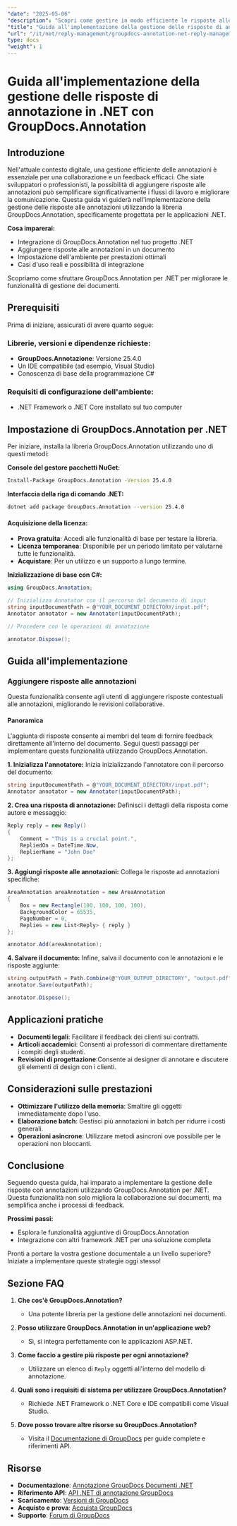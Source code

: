 ```yaml
---
"date": "2025-05-06"
"description": "Scopri come gestire in modo efficiente le risposte alle annotazioni utilizzando GroupDocs.Annotation per .NET. Questa guida illustra l'integrazione, l'aggiunta di risposte e casi d'uso pratici."
"title": "Guida all'implementazione della gestione delle risposte di annotazione in .NET con GroupDocs.Annotation"
"url": "/it/net/reply-management/groupdocs-annotation-net-reply-management-guide/"
type: docs
"weight": 1
---
```


# Guida all'implementazione della gestione delle risposte di annotazione in .NET con GroupDocs.Annotation

## Introduzione

Nell'attuale contesto digitale, una gestione efficiente delle annotazioni è essenziale per una collaborazione e un feedback efficaci. Che siate sviluppatori o professionisti, la possibilità di aggiungere risposte alle annotazioni può semplificare significativamente i flussi di lavoro e migliorare la comunicazione. Questa guida vi guiderà nell'implementazione della gestione delle risposte alle annotazioni utilizzando la libreria GroupDocs.Annotation, specificamente progettata per le applicazioni .NET.

**Cosa imparerai:**
- Integrazione di GroupDocs.Annotation nel tuo progetto .NET
- Aggiungere risposte alle annotazioni in un documento
- Impostazione dell'ambiente per prestazioni ottimali
- Casi d'uso reali e possibilità di integrazione

Scopriamo come sfruttare GroupDocs.Annotation per .NET per migliorare le funzionalità di gestione dei documenti.

## Prerequisiti

Prima di iniziare, assicurati di avere quanto segue:

### Librerie, versioni e dipendenze richieste:
- **GroupDocs.Annotazione**: Versione 25.4.0
- Un IDE compatibile (ad esempio, Visual Studio)
- Conoscenza di base della programmazione C#

### Requisiti di configurazione dell'ambiente:
- .NET Framework o .NET Core installato sul tuo computer

## Impostazione di GroupDocs.Annotation per .NET

Per iniziare, installa la libreria GroupDocs.Annotation utilizzando uno di questi metodi:

**Console del gestore pacchetti NuGet:**
```bash
Install-Package GroupDocs.Annotation -Version 25.4.0
```

**Interfaccia della riga di comando .NET:**
```bash
dotnet add package GroupDocs.Annotation --version 25.4.0
```

#### Acquisizione della licenza:
- **Prova gratuita**: Accedi alle funzionalità di base per testare la libreria.
- **Licenza temporanea**: Disponibile per un periodo limitato per valutarne tutte le funzionalità.
- **Acquistare**: Per un utilizzo e un supporto a lungo termine.

**Inizializzazione di base con C#:**
```csharp
using GroupDocs.Annotation;

// Inizializza Annotator con il percorso del documento di input
string inputDocumentPath = @"YOUR_DOCUMENT_DIRECTORY/input.pdf";
Annotator annotator = new Annotator(inputDocumentPath);

// Procedere con le operazioni di annotazione

annotator.Dispose();
```

## Guida all'implementazione

### Aggiungere risposte alle annotazioni

Questa funzionalità consente agli utenti di aggiungere risposte contestuali alle annotazioni, migliorando le revisioni collaborative.

#### Panoramica
L'aggiunta di risposte consente ai membri del team di fornire feedback direttamente all'interno del documento. Segui questi passaggi per implementare questa funzionalità utilizzando GroupDocs.Annotation.

**1. Inizializza l'annotatore:**
Inizia inizializzando l'annotatore con il percorso del documento:
```csharp
string inputDocumentPath = @"YOUR_DOCUMENT_DIRECTORY/input.pdf";
Annotator annotator = new Annotator(inputDocumentPath);
```

**2. Crea una risposta di annotazione:**
Definisci i dettagli della risposta come autore e messaggio:
```csharp
Reply reply = new Reply()
{
    Comment = "This is a crucial point.",
    RepliedOn = DateTime.Now,
    ReplierName = "John Doe"
};
```

**3. Aggiungi risposte alle annotazioni:**
Collega le risposte ad annotazioni specifiche:
```csharp
AreaAnnotation areaAnnotation = new AreaAnnotation
{
    Box = new Rectangle(100, 100, 100, 100),
    BackgroundColor = 65535,
    PageNumber = 0,
    Replies = new List<Reply> { reply }
};

annotator.Add(areaAnnotation);
```

**4. Salvare il documento:**
Infine, salva il documento con le annotazioni e le risposte aggiunte:
```csharp
string outputPath = Path.Combine(@"YOUR_OUTPUT_DIRECTORY", "output.pdf");
annotator.Save(outputPath);

annotator.Dispose();
```

## Applicazioni pratiche

- **Documenti legali**: Facilitare il feedback dei clienti sui contratti.
- **Articoli accademici**: Consenti ai professori di commentare direttamente i compiti degli studenti.
- **Revisioni di progettazione**:Consente ai designer di annotare e discutere gli elementi di design con i clienti.

## Considerazioni sulle prestazioni

- **Ottimizzare l'utilizzo della memoria**: Smaltire gli oggetti immediatamente dopo l'uso.
- **Elaborazione batch**: Gestisci più annotazioni in batch per ridurre i costi generali.
- **Operazioni asincrone**: Utilizzare metodi asincroni ove possibile per le operazioni non bloccanti.

## Conclusione

Seguendo questa guida, hai imparato a implementare la gestione delle risposte con annotazioni utilizzando GroupDocs.Annotation per .NET. Questa funzionalità non solo migliora la collaborazione sui documenti, ma semplifica anche i processi di feedback.

**Prossimi passi:**
- Esplora le funzionalità aggiuntive di GroupDocs.Annotation
- Integrazione con altri framework .NET per una soluzione completa

Pronti a portare la vostra gestione documentale a un livello superiore? Iniziate a implementare queste strategie oggi stesso!

## Sezione FAQ

1. **Che cos'è GroupDocs.Annotation?**
   - Una potente libreria per la gestione delle annotazioni nei documenti.

2. **Posso utilizzare GroupDocs.Annotation in un'applicazione web?**
   - Sì, si integra perfettamente con le applicazioni ASP.NET.

3. **Come faccio a gestire più risposte per ogni annotazione?**
   - Utilizzare un elenco di `Reply` oggetti all'interno del modello di annotazione.

4. **Quali sono i requisiti di sistema per utilizzare GroupDocs.Annotation?**
   - Richiede .NET Framework o .NET Core e IDE compatibili come Visual Studio.

5. **Dove posso trovare altre risorse su GroupDocs.Annotation?**
   - Visita il [Documentazione di GroupDocs](https://docs.groupdocs.com/annotation/net/) per guide complete e riferimenti API.

## Risorse

- **Documentazione**: [Annotazione GroupDocs Documenti .NET](https://docs.groupdocs.com/annotation/net/)
- **Riferimento API**: [API .NET di annotazione GroupDocs](https://reference.groupdocs.com/annotation/net/)
- **Scaricamento**: [Versioni di GroupDocs](https://releases.groupdocs.com/annotation/net/)
- **Acquisto e prova**: [Acquista GroupDocs](https://purchase.groupdocs.com/buy)
- **Supporto**: [Forum di GroupDocs](https://forum.groupdocs.com/c/annotation/)
